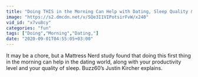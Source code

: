 ```yaml
---
title: "Doing THIS in the Morning Can Help with Dating, Sleep Quality & Daily Productivity"
image: "https://s2.dmcdn.net/v/SQe3I1VIPotsirFvW/x240"
vid_id: "x7vu8cy"
categories: "fun"
tags: ["Doing","Morning","Dating,"]
date: "2020-09-01T04:55:05+03:00"
---
```

It may be a chore, but a Mattress Nerd study found that doing this first thing in the morning can help in the dating world, along with your productivity level and your quality of sleep. Buzz60’s Justin Kircher explains.
